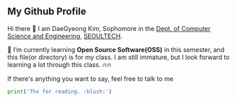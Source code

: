 **<h2>My Github Profile</h2>**

Hi there :clap: I am DaeGyeong Kim, Sophomore in the [Dept. of Computer Science and Engineering](https://computer.seoultech.ac.kr/), [SEOULTECH](https://en.seoultech.ac.kr/).

:book: I’m currently learning **Open Source Software(OSS)** in this semester, and this file(or directory) is for my class. 
I am still immature, but I look forward to learning a lot through this class. :fire::fire:

If there's anything you want to say, feel free to talk to me

```Python
print('Thx for reading. :blush:')
```

 